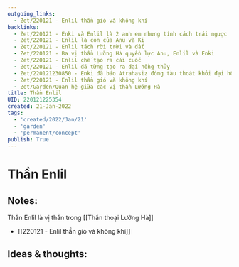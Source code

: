 ```yaml
---
outgoing_links:
  - Zet/220121 - Enlil thần gió và không khí
backlinks:
  - Zet/220121 - Enki và Enlil là 2 anh em nhưng tính cách trái ngược
  - Zet/220121 - Enlil là con của Anu và Ki
  - Zet/220121 - Enlil tách rời trời và đất
  - Zet/220121 - Ba vị thần Lưỡng Hà quyền lực Anu, Enlil và Enki
  - Zet/220121 - Enlil chế tạo ra cái cuốc
  - Zet/220121 - Enlil đã từng tạo ra đại hồng thủy
  - Zet/220121230850 - Enki đã báo Atrahasiz đóng tàu thoát khỏi đại hồng thủy
  - Zet/220121 - Enlil thần gió và không khí
  - Zet/Garden/Quan hệ giữa các vị thần Lưỡng Hà
title: Thần Enlil
UID: 220121225354
created: 21-Jan-2022
tags:
  - 'created/2022/Jan/21'
  - 'garden'
  - 'permanent/concept'
publish: True
---
```

# Thần Enlil

## Notes:
Thần Enlil là vị thần trong [[Thần thoại Lưỡng Hà]]

- [[220121 - Enlil thần gió và không khí]]

## Ideas & thoughts:


